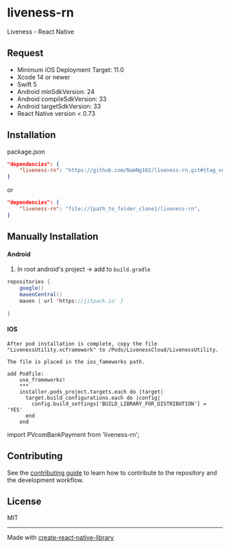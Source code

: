 # liveness-rn

Liveness - React Native

## Request
  * Minimum iOS Deployment Target: 11.0
  * Xcode 14 or newer
  * Swift 5
  * Android minSdkVersion: 24
  * Android compileSdkVersion: 33
  * Android targetSdkVersion: 33
  * React Native version < 0.73

## Installation

package.json

```json
"dependencies": {
    "liveness-rn": "https://github.com/NamNg102/liveness-rn.git#{tag_version}",
}
```
or
```json
"dependencies": {
    "liveness-rn": "file://{path_to_folder_clone}/liveness-rn",
}
```

## Manually Installation

#### Android

1. In root android's project -> add to `build.gradle`

```java
repositories {
    google()
    mavenCentral()
    maven { url 'https://jitpack.io' }
    
}
```

#### IOS
```
After pod installation is complete, copy the file "LivenessUtility.xcframework" to /Pods/LivenessCloud/LivenessUtility.

The file is placed in the ios_fameworks path.

```
```
add Podfile:
    use_frameworks!
    ***
    installer.pods_project.targets.each do |target|
      target.build_configurations.each do |config|
        config.build_settings['BUILD_LIBRARY_FOR_DISTRIBUTION'] = 'YES'
      end
    end
```
import PVcomBankPayment from 'liveness-rn';


## Contributing

See the [contributing guide](CONTRIBUTING.md) to learn how to contribute to the repository and the development workflow.

## License

MIT

---

Made with [create-react-native-library](https://github.com/callstack/react-native-builder-bob)
